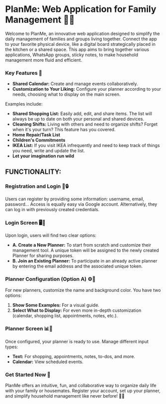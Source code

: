 # PlanMe: Web Application for Family Management 🏡📆

Welcome to PlanMe, an innovative web application designed to simplify the daily management of families and groups living together. Connect the app to your favorite physical device, like a digital board strategically placed in the kitchen or a shared space. This app aims to bring together various applications, WhatsApp groups, sticky notes, to make household management more fluid and efficient.

### Key Features 🚀

- **Shared Calendar:** Create and manage events collaboratively.
- **Customization to Your Liking:** Configure your planner according to your needs, choosing what to display on the main screen.

Examples include:

- **Shared Shopping List:** Easily add, edit, and share items. The list will always be up to date on both your personal and shared devices.
- **Cleaning Shifts:** Living with others and need to organize shifts? Forget when it's your turn? This feature has you covered.
- **Home Repair/Task List**
- **Children's Commitments**
- **IKEA List:** If you visit IKEA infrequently and need to keep track of things you need, write and update the list.
- **Let your imagination run wild**
<!-- An example from my board -->

## FUNCTIONALITY:

### Registration and Login 📝🔒

Users can register by providing some information: username, email, password... Access is equally easy via Google account. Alternatively, they can log in with previously created credentials.

### Login Screen 🖥️🔑

Upon login, users will find two clear options:

- **A. Create a New Planner:** To start from scratch and customize their management tool. A unique token will be assigned to the newly created Planner for sharing purposes.
- **B. Join an Existing Planner:** To participate in an already active planner by entering the email address and the associated unique token.

### Planner Configuration (Option A) ⚙️🎨

For new planners, customize the name and background color. You have two options:

1. **Show Some Examples:** For a visual guide.
2. **Select What to Display:** For even more in-depth customization (calendar, shopping list, appointments, notes, etc.).

### Planner Screen 📊📌

Once configured, your planner is ready to use. Manage different input types:

- **Text:** For shopping, appointments, notes, to-dos, and more.
- **Calendar:** View scheduled events.

<!-- The planner is customizable, so you can also choose to see:
- **Images:** Share important photos or images.
- **Quote of the Day:** An aphorism generator will show you daily quotes on your dashboard. -->

<!-- ### Input Details 🖋️🔄

Further customize inputs by changing fonts and organize them easily using drag and drop. -->

### Get Started Now 🚀

PlanMe offers an intuitive, fun, and collaborative way to organize daily life with your family or housemates. Register your account, set up your planner, and simplify household management like never before! 🏡💙
